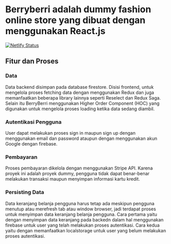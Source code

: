 # Berryberri adalah dummy fashion online store yang dibuat dengan menggunakan React.js

[![Netlify Status](https://api.netlify.com/api/v1/badges/f0015863-2aeb-4548-aebd-2b12c5a14243/deploy-status)](https://app.netlify.com/sites/berryberri/deploys)

## Fitur dan Proses


### Data
Data backend disimpan pada database firestore. Disisi frontend, untuk mengelola proses fetching data dengan menggunakan Redux dan juga memanfaatkan beberapa library lainnya seperti Reselect dan Redux Saga. Selain itu BerryBerri menggunakan Higher Order Component (HOC) yang digunakan untuk mengelola proses loading ketika data sedang diambil.


### Autentikasi Pengguna
User dapat melakukan proses sign in maupun sign up dengan menggunakan email dan password ataupun dengan menggunakan akun Google dengan firebase.


### Pembayaran
Proses pembayaran dikelola dengan menggunakan Stripe API. Karena proyek ini adalah proyek dummy, pengguna tidak dapat benar-benar melakukan transaksi maupun menyimpan informasi kartu kredit.


### Persisting Data
Data keranjang belanja pengguna harus tetap ada meskipun pengguna menutup atau merefresh tab atau window browser, jadi terdapat proses untuk menyimpan data keranjang belanja pengguna. Cara pertama yaitu dengan menyimpan data keranjang pada backedn dalam hal menggunakan firebase untuk user yang telah melakukan proses autentikasi. Cara kedua yaitu dengan memanfaatkan localstorage untuk user yang belum melakukan proses autentikasi.




